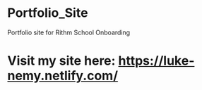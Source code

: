 # Portfolio_Site
Portfolio site for Rithm School Onboarding


# Visit my site here: https://luke-nemy.netlify.com/
